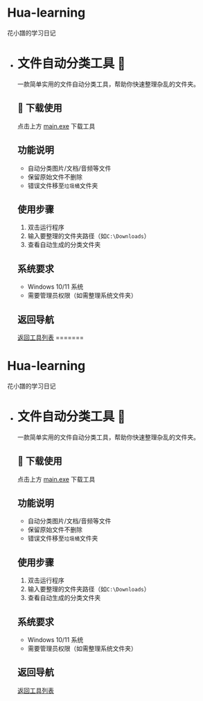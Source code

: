 # Hua-learning
花小譜的学习日记

- # 文件自动分类工具 📁

  一款简单实用的文件自动分类工具，帮助你快速整理杂乱的文件夹。

  ## 🚀 下载使用

  点击上方 [main.exe](#) 下载工具

  ## 功能说明

  - 自动分类图片/文档/音频等文件
  - 保留原始文件不删除
  - 错误文件移至`垃圾桶`文件夹

  ## 使用步骤

  1. 双击运行程序
  2. 输入要整理的文件夹路径（如`C:\Downloads`）
  3. 查看自动生成的分类文件夹

  ## 系统要求

  - Windows 10/11 系统
  - 需要管理员权限（如需整理系统文件夹）

  ## 返回导航

  [返回工具列表](../README.md)
=======
# Hua-learning
花小譜的学习日记

- # 文件自动分类工具 📁

  一款简单实用的文件自动分类工具，帮助你快速整理杂乱的文件夹。

  ## 🚀 下载使用

  点击上方 [main.exe](#) 下载工具

  ## 功能说明

  - 自动分类图片/文档/音频等文件
  - 保留原始文件不删除
  - 错误文件移至`垃圾桶`文件夹

  ## 使用步骤

  1. 双击运行程序
  2. 输入要整理的文件夹路径（如`C:\Downloads`）
  3. 查看自动生成的分类文件夹

  ## 系统要求

  - Windows 10/11 系统
  - 需要管理员权限（如需整理系统文件夹）

  ## 返回导航

  [返回工具列表](../README.md)

